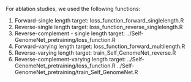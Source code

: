 For ablation studies, we used the following functions:

1. Forward-single length target: loss_function_forward_singlelength.R
2. Reverse-single length target: loss_function_reverse_singlelength.R
3. Reverse-complement - single length target: ../Self-GenomeNet_pretraining/loss_function.R
4. Forward-varying length target: loss_function_forward_multilength.R
5. Reverse-varying length target: train_Self_GenomeNet_reverse.R
6. Reverse-complement-varying length target: ../Self-GenomeNet_pretraining/loss_function.R ../Self-GenomeNet_pretraining/train_Self_GenomeNet.R
